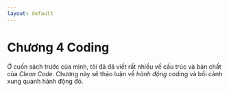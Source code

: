 ```yaml
---
layout: default
---
```


# Chương 4 Coding

Ở cuốn sách trước của mình, tôi đã đã viết rất nhiều về cấu trúc và bản chất của _Clean Code_. Chương này sẽ thảo luận về _hành động_ coding và bối cảnh xung quanh hành động đó.

